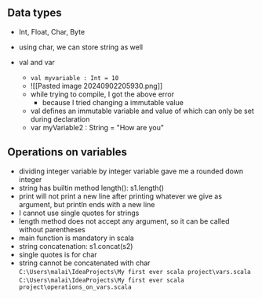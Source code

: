 ## Data types
- Int, Float, Char, Byte
- using char, we can store string as well

- val and var
	- `val myvariable : Int = 10`
	- ![[Pasted image 20240902205930.png]]
	- while trying to compile, I got the above error
		- because I tried changing a immutable value
	- val defines an immutable variable and value of which can only be set during declaration
	- var myVariable2 : String = "How are you"
## Operations on variables

- dividing integer variable by integer variable gave me a rounded down integer
- string has builtin method length(): s1.length()
- print will not print a new line after printing whatever we give as argument, but println ends with a new line
- I cannot use single quotes for strings
- length method does not accept any argument, so it can be called without parentheses
- main function is mandatory in scala
- string concatenation: s1.concat(s2)
- single quotes is for char
- string cannot be concatenated with char
`C:\Users\malai\IdeaProjects\My first ever scala project\vars.scala`
`C:\Users\malai\IdeaProjects\My first ever scala project\operations_on_vars.scala`
